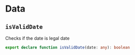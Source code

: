 # Data

## `isValidDate`

Checks if the date is legal date

```ts
export declare function isValidDate(date: any): boolean
```
